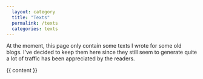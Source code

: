 ```yaml
---
  layout: category
  title: "Texts"
  permalink: /texts
  categories: texts
---
```


At the moment, this page only contain some texts I wrote for some old blogs. I've decided to keep them here since they still seem to generate quite a lot of traffic has been appreciated by the readers.

{{ content }}
